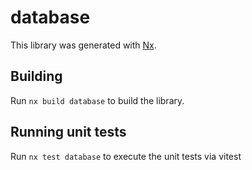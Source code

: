 # database

This library was generated with [Nx](https://nx.dev).

## Building

Run `nx build database` to build the library.

## Running unit tests

Run `nx test database` to execute the unit tests via vitest
